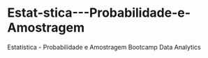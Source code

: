 # Estat-stica---Probabilidade-e-Amostragem
Estatística - Probabilidade e Amostragem Bootcamp Data Analytics
